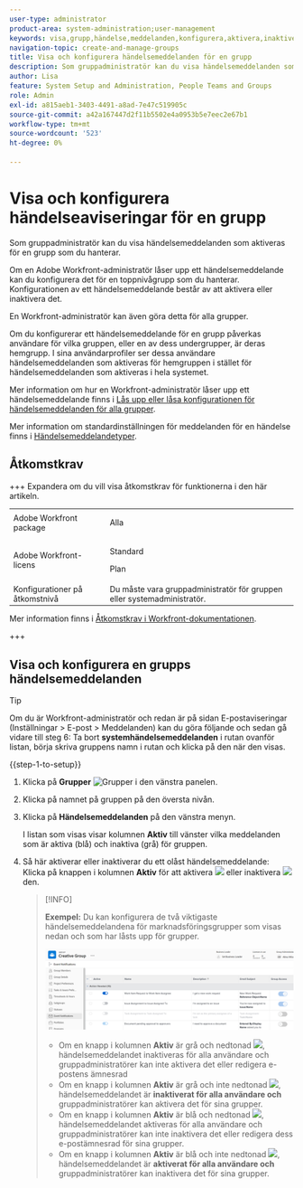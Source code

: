 ```yaml
---
user-type: administrator
product-area: system-administration;user-management
keywords: visa,grupp,händelse,meddelanden,konfigurera,aktivera,inaktivera
navigation-topic: create-and-manage-groups
title: Visa och konfigurera händelsemeddelanden för en grupp
description: Som gruppadministratör kan du visa händelsemeddelanden som aktiveras för en grupp som du hanterar. Om en Adobe Workfront-administratör låser upp ett händelsemeddelande kan du konfigurera det för en toppnivågrupp som du hanterar. Konfigurationen av ett händelsemeddelande består av att aktivera eller inaktivera det.
author: Lisa
feature: System Setup and Administration, People Teams and Groups
role: Admin
exl-id: a815aeb1-3403-4491-a8ad-7e47c519905c
source-git-commit: a42a167447d2f11b5502e4a0953b5e7eec2e67b1
workflow-type: tm+mt
source-wordcount: '523'
ht-degree: 0%

---
```


# Visa och konfigurera händelseaviseringar för en grupp

Som gruppadministratör kan du visa händelsemeddelanden som aktiveras för en grupp som du hanterar.

Om en Adobe Workfront-administratör låser upp ett händelsemeddelande kan du konfigurera det för en toppnivågrupp som du hanterar. Konfigurationen av ett händelsemeddelande består av att aktivera eller inaktivera det.

En Workfront-administratör kan även göra detta för alla grupper.

Om du konfigurerar ett händelsemeddelande för en grupp påverkas användare för vilka gruppen, eller en av dess undergrupper, är deras hemgrupp. I sina användarprofiler ser dessa användare händelsemeddelanden som aktiveras för hemgruppen i stället för händelsemeddelanden som aktiveras i hela systemet.

Mer information om hur en Workfront-administratör låser upp ett händelsemeddelande finns i [Lås upp eller låsa konfigurationen för händelsemeddelanden för alla grupper](../../../administration-and-setup/manage-workfront/emails/unlock-configuration-of-event-notifications-for-groups.md).

Mer information om standardinställningen för meddelanden för en händelse finns i [Händelsemeddelandetyper](../../../administration-and-setup/manage-workfront/emails/event-notifications-available-in-wf.md).

## Åtkomstkrav

+++ Expandera om du vill visa åtkomstkrav för funktionerna i den här artikeln.

<table style="table-layout:auto"> 
 <col> 
 <col> 
 <tbody> 
  <tr> 
   <td>Adobe Workfront package</td> 
   <td><p>Alla</p></td> 
  </tr> 
  <tr> 
   <td>Adobe Workfront-licens</td> 
   <td><p>Standard</p>
       <p>Plan</p></td>
  </tr>
  <tr> 
   <td>Konfigurationer på åtkomstnivå</td> 
   <td>Du måste vara gruppadministratör för gruppen eller systemadministratör.</td>
  </tr>
 </tbody> 
</table>

Mer information finns i [Åtkomstkrav i Workfront-dokumentationen](/help/quicksilver/administration-and-setup/add-users/access-levels-and-object-permissions/access-level-requirements-in-documentation.md).

+++

## Visa och konfigurera en grupps händelsemeddelanden

>[!TIP]
>
>Om du är Workfront-administratör och redan är på sidan E-postaviseringar (Inställningar > E-post > Meddelanden) kan du göra följande och sedan gå vidare till steg 6: Ta bort **systemhändelsemeddelanden** i rutan ovanför listan, börja skriva gruppens namn i rutan och klicka på den när den visas.

{{step-1-to-setup}}

1. Klicka på **Grupper** ![Grupper](assets/groups-icon.png) i den vänstra panelen.

1. Klicka på namnet på gruppen på den översta nivån.
1. Klicka på **Händelsemeddelanden** på den vänstra menyn.

   I listan som visas visar kolumnen **Aktiv** till vänster vilka meddelanden som är aktiva (blå) och inaktiva (grå) för gruppen.

1. Så här aktiverar eller inaktiverar du ett olåst händelsemeddelande: Klicka på knappen i kolumnen <strong>Aktiv</strong> för att aktivera <img src="assets/email-notification-enabled-unlocked.png"> eller inaktivera <img src="assets/email-notification-disabled-unlocked.png"> den.

   >[!INFO]
   >
   >**Exempel:** Du kan konfigurera de två viktigaste händelsemeddelandena för marknadsföringsgrupper som visas nedan och som har låsts upp för grupper.</p> <p> <img src="assets/configure-group-event-notifications.png">
   >* Om en knapp i kolumnen <strong>Aktiv</strong> är grå och nedtonad <img src="assets/email-notification-disabled-locked.png">, händelsemeddelandet inaktiveras för alla användare och gruppadministratörer kan inte aktivera det eller redigera e-postens ämnesrad
   >* Om en knapp i kolumnen <strong>Aktiv</strong> är grå och inte nedtonad <img src="assets/email-notification-disabled-unlocked.png">, händelsemeddelandet är <strong>inaktiverat för alla användare och </strong> gruppadministratörer kan aktivera det för sina grupper.
   >* Om en knapp i kolumnen <strong>Aktiv</strong> är blå och nedtonad <img src="assets/email-notification-enabled-locked.png">, händelsemeddelandet aktiveras för alla användare och gruppadministratörer kan inte inaktivera det eller redigera dess e-postämnesrad för sina grupper.
   >* Om en knapp i kolumnen <strong>Aktiv</strong> är blå och inte nedtonad <img src="assets/email-notification-enabled-unlocked.png">, händelsemeddelandet är <strong>aktiverat för alla användare och</strong> gruppadministratörer kan inaktivera det för sina grupper.

<!--
This step (with substeps) is for functionality from a Sprint 3 2021 story that got put on hold. Also see the PDF on the story for some text earlier in the article that needs to be added. 

1. To customize the email subject line of an event notification,
  1. Click the name of the event notification.
  1. In the <strong>Event Notification</strong> box that displays, in the <strong>Email Subject Line</strong> box, change the text and fields, including custom fields, then click <strong>Update</strong> to save the new subject lines for your emails.
  IMPORTANT: The names of the fields added must match the camel case syntax of our database structure. For more information about how our objects and their fields are named in the Workfront database, see the <a href="../../../wf-api/workfront-api.md" class="MCXref xref">Adobe Workfront API</a>.
  For more information about customizing the email subject line of an event notification, see <a href="../../../administration-and-setup/manage-workfront/emails/custom-email-subjects-event-notification.md" class="MCXref xref">Customize email subjects for event notifications</a>. 
-->

